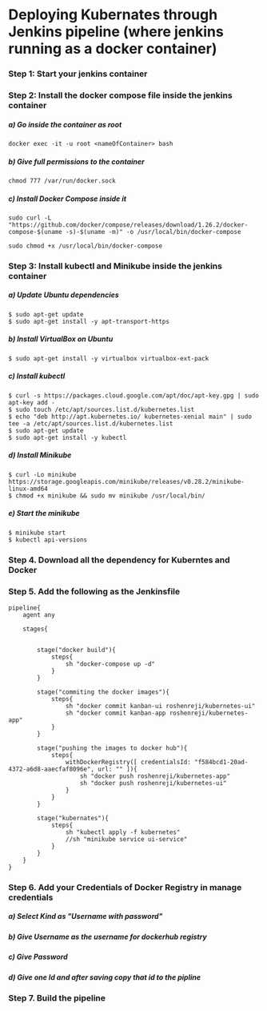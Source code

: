 # Deploying Kubernates through Jenkins pipeline (where jenkins running as a docker container)

### Step 1: Start your jenkins container

### Step 2: Install the docker compose file inside the jenkins container


##### a) Go inside the container as root
````
docker exec -it -u root <nameOfContainer> bash
````

##### b) Give full permissions to the container

````
chmod 777 /var/run/docker.sock
````

##### c) Install Docker Compose inside it

````
sudo curl -L "https://github.com/docker/compose/releases/download/1.26.2/docker-compose-$(uname -s)-$(uname -m)" -o /usr/local/bin/docker-compose

sudo chmod +x /usr/local/bin/docker-compose
````


### Step 3: Install kubectl and Minikube inside the jenkins  container

##### a)  Update Ubuntu dependencies

````
$ sudo apt-get update
$ sudo apt-get install -y apt-transport-https
````

##### b)  Install VirtualBox on Ubuntu

````
$ sudo apt-get install -y virtualbox virtualbox-ext-pack

````

##### c)  Install kubectl

````
$ curl -s https://packages.cloud.google.com/apt/doc/apt-key.gpg | sudo apt-key add -
$ sudo touch /etc/apt/sources.list.d/kubernetes.list 
$ echo "deb http://apt.kubernetes.io/ kubernetes-xenial main" | sudo tee -a /etc/apt/sources.list.d/kubernetes.list
$ sudo apt-get update
$ sudo apt-get install -y kubectl
````

##### d) Install Minikube

````
$ curl -Lo minikube https://storage.googleapis.com/minikube/releases/v0.28.2/minikube-linux-amd64
$ chmod +x minikube && sudo mv minikube /usr/local/bin/
````


##### e) Start the minikube 
````
$ minikube start
$ kubectl api-versions
````

### Step 4. Download all the dependency for Kuberntes and Docker
### Step 5. Add the following as the Jenkinsfile
````
pipeline{
    agent any

    stages{

    
        stage("docker build"){
            steps{
                sh "docker-compose up -d"
            }
        }

        stage("commiting the docker images"){
            steps{
                sh "docker commit kanban-ui roshenreji/kubernetes-ui"
                sh "docker commit kanban-app roshenreji/kubernetes-app" 
            }
        }

        stage("pushing the images to docker hub"){
            steps{
                withDockerRegistry([ credentialsId: "f584bcd1-20ad-4372-a6d8-aaecfaf8096e", url: "" ]){
                    sh "docker push roshenreji/kubernetes-app"
                    sh "docker push roshenreji/kubernetes-ui"
                }
            }
        }

        stage("kubernates"){
            steps{
                sh "kubectl apply -f kubernetes"
                //sh "minikube service ui-service"
            }
        }
    }
}
````

### Step 6. Add your Credentials of Docker Registry in manage credentials
##### a) Select Kind as "Username with password"
##### b) Give Username as the username for dockerhub registry
##### c) Give Password  
##### d) Give one Id and after saving copy that id to the pipline

### Step 7. Build the pipeline